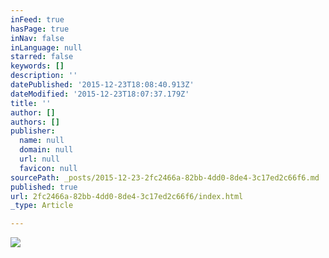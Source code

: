 ```yaml
---
inFeed: true
hasPage: true
inNav: false
inLanguage: null
starred: false
keywords: []
description: ''
datePublished: '2015-12-23T18:08:40.913Z'
dateModified: '2015-12-23T18:07:37.179Z'
title: ''
author: []
authors: []
publisher:
  name: null
  domain: null
  url: null
  favicon: null
sourcePath: _posts/2015-12-23-2fc2466a-82bb-4dd0-8de4-3c17ed2c66f6.md
published: true
url: 2fc2466a-82bb-4dd0-8de4-3c17ed2c66f6/index.html
_type: Article

---
```

![](https://the-grid-user-content.s3-us-west-2.amazonaws.com/be1d250a-b4e5-4b25-8331-d7efa0fc3155.jpg)
